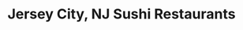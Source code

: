 ---
layout: city
title: Jersey City, NJ Sushi Restaurants
permalink: /new-jersey/jersey-city/
stateAbbr: NJ
stateName: New Jersey
cityName: Jersey City
---